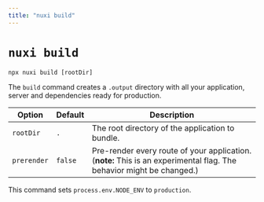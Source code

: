```yaml
---
title: "nuxi build"
---
```


# `nuxi build`

```{bash}
npx nuxi build [rootDir]
```

The `build` command creates a `.output` directory with all your application, server and dependencies ready for production.

Option        | Default          | Description
-------------------------|-----------------|------------------
`rootDir` | `.` | The root directory of the application to bundle.
`prerender` | `false` | Pre-render every route of your application. (**note:** This is an experimental flag. The behavior might be changed.)

This command sets `process.env.NODE_ENV` to `production`.
